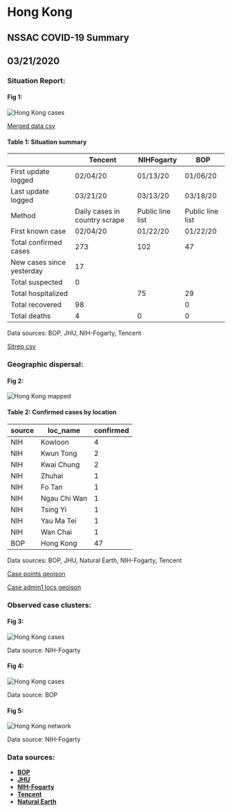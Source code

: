 # Hong Kong
## NSSAC COVID-19 Summary
## 03/21/2020



### Situation Report:
#### Fig 1:
![Hong Kong cases](../merged_histories/Hong_Kong_merged_histories.png)

[Merged data csv](https://github.com/SchlittDataSci/SchlittDataSci.github.io/blob/master/data/tables/Hong_Kong_merged_daily.csv)

#### Table 1: Situation summary


|                           | Tencent                       | NIHFogarty       | BOP              |
|---------------------------|-------------------------------|------------------|------------------|
| First update logged       | 02/04/20                      | 01/13/20         | 01/06/20         |
| Last update logged        | 03/21/20                      | 03/13/20         | 03/18/20         |
| Method                    | Daily cases in country scrape | Public line list | Public line list |
| First known case          | 02/04/20                      | 01/22/20         | 01/22/20         |
| Total confirmed cases     | 273                           | 102              | 47               |
| New cases since yesterday | 17                            |                  |                  |
| Total suspected           | 0                             |                  |                  |
| Total hospitalized        |                               | 75               | 29               |
| Total recovered           | 98                            |                  | 0                |
| Total deaths              | 4                             | 0                | 0                |

Data sources: BOP, JHU, NIH-Fogarty, Tencent


[Sitrep csv](https://github.com/SchlittDataSci/SchlittDataSci.github.io/blob/master/data/tables/Hong_Kong_sitrep.csv)

### Geographic dispersal:
#### Fig 2:
![Hong Kong mapped](../case_locs/Hong_Kong_case_locs.png)

#### Table 2: Confirmed cases by location


| source   | loc_name     |   confirmed |
|----------|--------------|-------------|
| NIH      | Kowloon      |           4 |
| NIH      | Kwun Tong    |           2 |
| NIH      | Kwai Chung   |           2 |
| NIH      | Zhuhai       |           1 |
| NIH      | Fo Tan       |           1 |
| NIH      | Ngau Chi Wan |           1 |
| NIH      | Tsing Yi     |           1 |
| NIH      | Yau Ma Tei   |           1 |
| NIH      | Wan Chai     |           1 |
| BOP      | Hong Kong    |          47 |

Data sources: BOP, JHU, Natural Earth, NIH-Fogarty, Tencent


[Case points geojson](https://github.com/SchlittDataSci/SchlittDataSci.github.io/blob/master/data/shapes/Hong_Kong_case_locs.geojson)

[Case admin1 locs geojson](https://github.com/SchlittDataSci/SchlittDataSci.github.io/blob/master/data/shapes/Hong_Kong_admin1_locs.geojson)

### Observed case clusters:
#### Fig 3:
![Hong Kong cases](../cluster_analysis/Hong_Kong_imported_cases_NIHFogarty.png)



Data source: NIH-Fogarty


#### Fig 4:
![Hong Kong cases](../cluster_analysis/Hong_Kong_imported_cases_BOP.png)



Data source: BOP


#### Fig 5:
![Hong Kong network](../autochthonous_networks/Hong_Kong_network.png)



Data source: NIH-Fogarty


### Data sources:
* **[BOP](https://github.com/beoutbreakprepared/nCoV2019)**
* **[JHU](https://github.com/CSSEGISandData/COVID-19)** 
* **[NIH-Fogarty](https://docs.google.com/spreadsheets/d/1jS24DjSPVWa4iuxuD4OAXrE3QeI8c9BC1hSlqr-NMiU/edit#gid=1187587451)** 
* **[Tencent](https://news.qq.com/zt2020/page/feiyan.htm)**
* **[Natural Earth](https://www.naturalearthdata.com/forums/forum/natural-earth-map-data/cultural-vectors/admin-1-states-provinces-and-their-boundaries/)**

<!-- Global site tag (gtag.js) - Google Analytics -->
<script async src="https://www.googletagmanager.com/gtag/js?id=UA-158816269-1"></script>
<script>
  window.dataLayer = window.dataLayer || [];
  function gtag(){dataLayer.push(arguments);}
  gtag('js', new Date());

  gtag('config', 'UA-158816269-1');
</script>